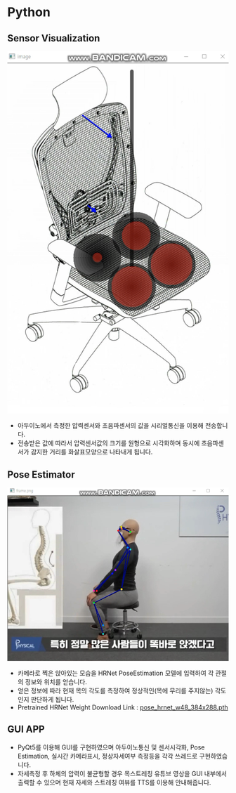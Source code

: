 # Python

## Sensor Visualization
![Alt text](/Python/imgs/SV_sample.png)
- 아두이노에서 측정한 압력센서와 초음파센서의 값을 시리얼통신을 이용해 전송합니다.
- 전송받은 값에 따라서 압력센서값의 크기를 원형으로 시각화하며 동시에 초음파센서가 감지한 거리를 화살표모양으로 나타내게 됩니다.

## Pose Estimator
![Alt text](/Python/imgs/HRNet_sample.png)
- 카메라로 찍은 앉아있는 모습을 HRNet PoseEstimation 모델에 입력하여 각 관절의 정보와 위치를 얻습니다.
- 얻은 정보에 따라 현재 목의 각도를 측정하여 정상적인(목에 무리를 주지않는) 각도인지 판단하게 됩니다.
- Pretrained HRNet Weight Download Link : [pose_hrnet_w48_384x288.pth](https://drive.google.com/file/d/1UoJhTtjHNByZSm96W3yFTfU5upJnsKiS/view)

## GUI APP
- PyQt5를 이용해 GUI를 구현하였으며 아두이노통신 및 센서시각화, Pose Estimation, 실시간 카메라표시, 정상자세여부 측정등을 각각 쓰레드로 구현하였습니다.
- 자세측정 후 하체의 압력이 불균형할 경우 목스트레칭 유튜브 영상을 GUI 내부에서 출력할 수 있으며 현재 자세와 스트레칭 여뷰를 TTS를 이용해 안내해줍니다.
